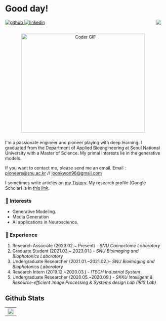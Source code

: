## <h1> Good day!</h1>

<div align="right">
<img src="https://komarev.com/ghpvc/?username=ioahKwon&&style=flat-square" align="right" />
</div>  
<a href="https://github.com/ioahKwon" target="_blank">
<img src=https://img.shields.io/badge/github-%2324292e.svg?&style=for-the-badge&logo=github&logoColor=white alt=github style="margin-bottom: 5px;" />
</a>
<a href="https://linkedin.com/in/joonwoo-kwon-5a4198204" target="_blank">
<img src=https://img.shields.io/badge/linkedin-%231E77B5.svg?&style=for-the-badge&logo=linkedin&logoColor=white alt=linkedin style="margin-bottom: 5px;" />
</a>


###
<p  align="center"><img src="https://github.com/sooftware/sooftware/blob/master/images/code.gif" alt="Coder GIF" width="400" height="320">

###
I'm a passionate engineer and pioneer playing with deep learning. 
I graduated from the Department of Applied Bioengineering at Seoul National University with a Master of Science.
My primal interests lie in the generative models.
 
If you want to contact me, please send me an email.
Email : pioneers@snu.ac.kr // joonkwon96@gmail.com

I sometimes write articles on [my Tistory](https://joon-favorite.tistory.com). My research profile (Google Scholar) is in [this link](https://scholar.google.com/citations?hl=ko&view_op=list_works&gmla=AH70aAVG_VQ4hKUzbSfdqhF_ZXQ-Yvv8BXj-0TY1VC0mDqVao0jxSpLHqSje2lWUo4g1GTuUAT2D3fMnoUNlKr2XAnSQNh7dNzZ53UiY8HDn07CENTGIyC2-uINc4us&user=pdnfn3YAAAAJ).

### 🎯 Interests
- Generative Modeling.
- Media Generation
- AI applications in Neuroscience.

### 💫 Experience
1. Research Associate (2023.02.~ Present) - _SNU Connectome Laboratory_
2. Graduate Student (2021.03.~ 2023.01.)  - _SNU Bioimaging and Biophotonics Laboratory_
3. Undergraduate Researcher (2021.01.~2021.02.)- _SNU Bioimaging and Biophotonics Laboratory_
4. Research Intern (2019.12.~2020.03.) - _ITECH Industrial System_
5. Undergraduate Researcher (2020.05.~2020.09.) - _SKKU Intelligent & Resource-efficient Image Processing & Systems design Lab (IRIS Lab)_

## Github Stats  
<table><tr><td valign="middle">

<img src="https://github-readme-stats.vercel.app/api?username=ioahKwon&show_icons=true&count_private=true&hide_border=true" align="center" style="width: 100%" />

</td></tr></table>  



<!--
**ioahKwon/ioahKwon** is a ✨ _special_ ✨ repository because its `README.md` (this file) appears on your GitHub profile.
💫🔥🏆🎯
- 🔭 I’m currently working on ...
- 🌱 I’m currently learning ...
- 👯 I’m looking to collaborate on ...
- 🤔 I’m looking for help with ...
- 💬 Ask me about ...
- 📫 How to reach me: ...
- 😄 Pronouns: ...
- ⚡ Fun fact: ...

### ✨ Skills

<div align="left">  
 
<img style="margin: 10px" src="https://profilinator.rishav.dev/skills-assets/python-original.svg" alt="Python" height="25" />
<img style="margin: 10px" src="https://profilinator.rishav.dev/skills-assets/c-original.svg" alt="C" height="25" />
<img style="margin: 10px" src="https://profilinator.rishav.dev/skills-assets/r.svg" alt="R" height="25" />  

<img style="margin: 10px" src="https://profilinator.rishav.dev/skills-assets/keras.png" alt="Keras" height="25" />  
<img style="margin: 10px" src="https://profilinator.rishav.dev/skills-assets/tensorflow-icon.svg" alt="TensorFlow" height="25" />  
<img style="margin: 10px" src="https://profilinator.rishav.dev/skills-assets/pytorch-icon.svg" alt="pytorch" height="25" />  
<img style="margin: 10px" src="https://profilinator.rishav.dev/skills-assets/opencv-icon.svg" alt="OpenCV" height="25" />  
<img style="margin: 10px" src="https://profilinator.rishav.dev/skills-assets/git-scm-icon.svg" alt="Git" height="25"/>  
<img style="margin: 10px" src="https://profilinator.rishav.dev/skills-assets/arduino.png" alt="Arduino" height="25" />  
</div>

</td><td valign="top" width="33%">

-->
